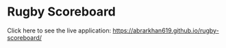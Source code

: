 # Rugby Scoreboard
Click here to see the live application:
https://abrarkhan619.github.io/rugby-scoreboard/
